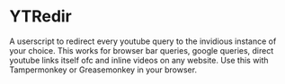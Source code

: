 # YTRedir
A userscript to redirect every youtube query to the invidious instance of your choice.
This works for browser bar queries, google queries, direct youtube links itself ofc and inline videos on any website.
Use this with Tampermonkey or Greasemonkey in your browser.
